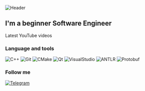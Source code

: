 ![Header](https://github.com/PACCBET23/PACCBET23/blob/main/assets/d7edffc834d853933e80a9715a45b8b9%20(online-video-cutter.com)%20(1).gif)

## I'm a beginner Software Engineer
Latest YouTube videos

### Language and tools
![C++](https://img.shields.io/badge/-C++-09283E?style=for-the-badge&logo=C%2b%2b&logoColor=80B3FF)
![Git](https://img.shields.io/badge/-Git-09283E?style=for-the-badge&logo=Git&logoColor=FFE680)
![CMake](https://img.shields.io/badge/-CMake-09283E?style=for-the-badge&logo=CMake&logoColor=FF8080)
![Qt](https://img.shields.io/badge/-Qt-09283E?style=for-the-badge&logo=Qt&logoColor=40C951)
![VisualStudio](https://img.shields.io/badge/-VisualStudio-09283E?style=for-the-badge&logo=VisualStudio&logoColor=5B418A)
![ANTLR](https://img.shields.io/badge/-ANTLR-09283E?style=for-the-badge&logo=ANTLR&logoColor=80B3FF)
![Protobuf](https://img.shields.io/badge/-Protobuf-09283E?style=for-the-badge&logo=Protobuf&logoColor=2F2F2F)

### Follow me
[![Telegram](https://img.shields.io/badge/-Telegram-09283E?style=for-the-badge&logo=Telegram&logoColor=259CD8)](https://t.me/iMorozov23)

